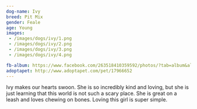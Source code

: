 ```yaml
---
dog-name: Ivy
breed: Pit Mix
gender: Feale
age: Young
images:
 - /images/dogs/ivy/1.png
 - /images/dogs/ivy/2.png
 - /images/dogs/ivy/3.png
 - /images/dogs/ivy/4.png

fb-album: https://www.facebook.com/263518410359592/photos/?tab=album&album_id=1491631707548250
adoptapet: http://www.adoptapet.com/pet/17966652
---
```

Ivy makes our hearts swoon. She is so incredibly kind and loving, but she is just learning that this world is not such a scary place. She is great on a leash and loves chewing on bones. Loving this girl is super simple.

